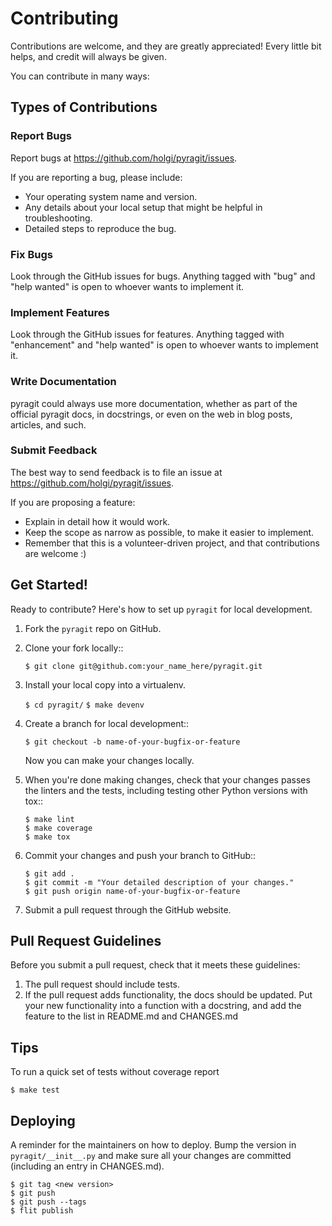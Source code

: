 Contributing
============

Contributions are welcome, and they are greatly appreciated! Every little bit
helps, and credit will always be given.

You can contribute in many ways:

Types of Contributions
----------------------

### Report Bugs

Report bugs at https://github.com/holgi/pyragit/issues.

If you are reporting a bug, please include:

* Your operating system name and version.
* Any details about your local setup that might be helpful in troubleshooting.
* Detailed steps to reproduce the bug.

### Fix Bugs

Look through the GitHub issues for bugs. Anything tagged with "bug" and "help
wanted" is open to whoever wants to implement it.

### Implement Features

Look through the GitHub issues for features. Anything tagged with "enhancement"
and "help wanted" is open to whoever wants to implement it.

### Write Documentation

pyragit could always use more documentation, whether as part of the
official pyragit docs, in docstrings, or even on the web in blog posts,
articles, and such.

### Submit Feedback

The best way to send feedback is to file an issue at https://github.com/holgi/pyragit/issues.

If you are proposing a feature:

* Explain in detail how it would work.
* Keep the scope as narrow as possible, to make it easier to implement.
* Remember that this is a volunteer-driven project, and that contributions
  are welcome :)

Get Started!
------------

Ready to contribute? Here's how to set up `pyragit` for local development.

1. Fork the `pyragit` repo on GitHub.
2. Clone your fork locally::

    `$ git clone git@github.com:your_name_here/pyragit.git`

3. Install your local copy into a virtualenv.

    `$ cd pyragit/`
    `$ make devenv`

4. Create a branch for local development::

    `$ git checkout -b name-of-your-bugfix-or-feature`

   Now you can make your changes locally.

5. When you're done making changes, check that your changes passes the linters and the
   tests, including testing other Python versions with tox::

    ```
    $ make lint
    $ make coverage
    $ make tox
    ```

6. Commit your changes and push your branch to GitHub::

    ```
    $ git add .
    $ git commit -m "Your detailed description of your changes."
    $ git push origin name-of-your-bugfix-or-feature
    ```

7. Submit a pull request through the GitHub website.

Pull Request Guidelines
-----------------------

Before you submit a pull request, check that it meets these guidelines:

1. The pull request should include tests.
2. If the pull request adds functionality, the docs should be updated. Put
   your new functionality into a function with a docstring, and add the
   feature to the list in README.md and CHANGES.md

Tips
----

To run a quick set of tests without coverage report

    $ make test

Deploying
---------

A reminder for the maintainers on how to deploy.
Bump the version in `pyragit/__init__.py` and
make sure all your changes are committed (including an entry in CHANGES.md).

	$ git tag <new version>
	$ git push
	$ git push --tags
	$ flit publish

